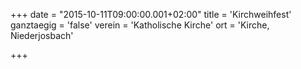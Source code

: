 +++
date = "2015-10-11T09:00:00.001+02:00"
title = 'Kirchweihfest'
ganztaegig = 'false'
verein = 'Katholische Kirche'
ort = 'Kirche, Niederjosbach'

+++

      